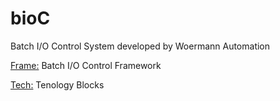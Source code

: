 # bioC
Batch I/O Control System developed by Woermann Automation

[Frame:](/Frame) Batch I/O Control Framework

[Tech:](/Tech) Tenology Blocks